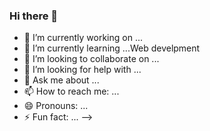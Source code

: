 ### Hi there 👋


- 🔭 I’m currently working on ...
- 🌱 I’m currently learning ...Web develpment
- 👯 I’m looking to collaborate on ...
- 🤔 I’m looking for help with ...
- 💬 Ask me about ...
- 📫 How to reach me: ...
- 😄 Pronouns: ...
- ⚡ Fun fact: ...
-->
